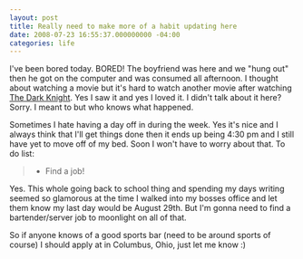 ```yaml
---
layout: post
title: Really need to make more of a habit updating here
date: 2008-07-23 16:55:37.000000000 -04:00
categories: life
---
```

<p>I've been bored today. BORED! The boyfriend was here and we "hung out" then he got on the computer and was consumed all afternoon. I thought about watching a movie but it's hard to watch another movie after watching <a href="http://thedarkknight.warnerbros.com">The Dark Knight</a>. Yes I saw it and yes I loved it. I didn't talk about it here? Sorry. I meant to but who knows what happened.</p>
<p>Sometimes I hate having a day off in during the week. Yes it's nice and I always think that I'll get things done then it ends up being 4:30 pm and I still have yet to move off of my bed. Soon I won't have to worry about that. To do list:</p>
<blockquote>
<ul>
<li>Find a job!</li>
</ul>
</blockquote>
<p>Yes. This whole going back to school thing and spending my days writing seemed so glamorous at the time I walked into my bosses office and let them know my last day would be August 29th. But I'm gonna need to find a bartender/server job to moonlight on all of that.</p>
<p>So if anyone knows of a good sports bar (need to be around sports of course) I should apply at in Columbus, Ohio, just let me know :)</p>
